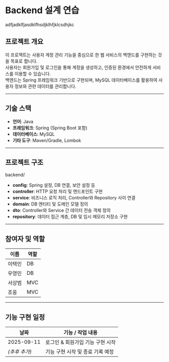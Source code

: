 # Backend 설계 연습

adfjadklfjasdklfhsdjklhfjklcsdhjkc
## 프로젝트 개요
이 프로젝트는 사용자 계정 관리 기능을 중심으로 한 웹 서비스의 백엔드를 구현하는 것을 목표로 합니다.  
사용자는 회원가입 및 로그인을 통해 계정을 생성하고, 인증된 환경에서 안전하게 서비스를 이용할 수 있습니다.  
백엔드는 Spring 프레임워크 기반으로 구현되며, MySQL 데이터베이스를 활용하여 사용자 정보와 관련 데이터를 관리합니다.  

---

## 기술 스택
- **언어**: Java  
- **프레임워크**: Spring (Spring Boot 포함)  
- **데이터베이스**: MySQL  
- **기타 도구**: Maven/Gradle, Lombok  

---

## 프로젝트 구조
backend/
- **config**: Spring 설정, DB 연결, 보안 설정 등  
- **controller**: HTTP 요청 처리 및 엔드포인트 구현  
- **service**: 비즈니스 로직 처리, Controller와 Repository 사이 연결  
- **domain**: DB 엔티티 및 도메인 모델 정의  
- **dto**: Controller와 Service 간 데이터 전송 객체 정의  
- **repository**: 데이터 접근 계층, DB 및 임시 메모리 저장소 구현

---

## 참여자 및 역할
| 이름       | 역할                                           |
|-----------|-----------------------------------------------|
| 이택민    | DB|
| 우영민    | DB|
| 서상범    | MVC|
| 조웅      | MVC|

---

## 기능 구현 일정
| 날짜         | 기능 / 작업 내용                       |
|-------------|--------------------------------------|
| 2025-09-11  | 로그인 & 회원가입 기능 구현 시작       |
| *(추후 추가)* | 기능 구현 시작 및 종료 기록 예정       |


